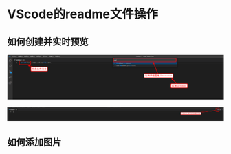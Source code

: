 # VScode的readme文件操作

## 如何创建并实时预览
![avatar](https://github.com/Sumengru/Picture/blob/main/picture/selectmarkdown.png)

![avatar](https://github.com/Sumengru/Picture/blob/main/picture/%E5%AE%9E%E6%97%B6%E6%9F%A5%E7%9C%8B.png)
## 如何添加图片
